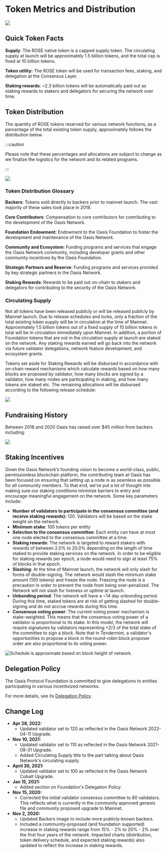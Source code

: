 # Token Metrics and Distribution

![](<images/Frame_18.png>)

## Quick Token Facts

**Supply**:  The ROSE native token is a capped supply token. The circulating supply at launch will be approximately 1.5 billion tokens, and the total cap is fixed at 10 billion tokens.

**Token utility:** The ROSE token will be used for transaction fees, staking, and delegation at the Consensus Layer.

**Staking rewards**: \~2.3 billion tokens will be automatically paid out as staking rewards to stakers and delegators for securing the network over time.

## Token Distribution

The quantity of ROSE tokens reserved for various network functions, as a percentage of the total existing token supply, approximately follows the distribution below.

:::caution

Please note that these percentages and allocations are subject to change as we finalize the logistics for the network and its related programs.

:::

![](<images/Token_Distribution.png>)

### Token Distribution Glossary

**Backers**: Tokens sold directly to backers prior to mainnet launch. The vast majority of these sales took place in 2018.

**Core Contributors**: Compensation to core contributors for contributing to the development of the Oasis Network.

**Foundation Endowment**: Endowment to the Oasis Foundation to foster the development and maintenance of the Oasis Network.

**Community and Ecosystem**: Funding programs and services that engage the Oasis Network community, including developer grants and other community incentives by the Oasis Foundation.

**Strategic Partners and Reserve**: Funding programs and services provided by key strategic partners in the Oasis Network.

**Staking Rewards**: Rewards to be paid out on-chain to stakers and delegators for contributing to the security of the Oasis Network.

### Circulating Supply

Not all tokens have been released publicly or will be released publicly by Mainnet launch. Due to release schedules and locks, only a fraction of the total existing token supply will be in circulation at the time of Mainnet. Approximately 1.5 billion tokens out of a fixed supply of 10 billion tokens in total will be in circulation immediately upon Mainnet. In addition, a portion of Foundation tokens that are not in the circulation supply at launch are staked on the network. Any staking rewards earned will go back into the network via future validator delegations, network feature development, and ecosystem grants.

Tokens set aside for Staking Rewards will be disbursed in accordance with on-chain reward mechanisms which calculate rewards based on how many blocks are proposed by validator, how many blocks are signed by a
validator, how many nodes are participating in staking, and how many tokens are staked etc.
The remaining allocations will be disbursed according to the following release schedule:

![](<images/10-Year_Token_Circulation_Schedule.png>)

## Fundraising History

Between 2018 and 2020 Oasis has raised over $45 million from backers including:

![](images/backers.png)

## Staking Incentives

Given the Oasis Network’s founding vision to become a world-class, public, permissionless blockchain platform, the contributing team at Oasis has been focused on ensuring that setting up a node is as seamless as possible for all community members. To that end, we’ve put a lot of thought into making sure our staking conditions minimize barriers to entry and encourage meaningful engagement on the network. Some key parameters include:

* **Number of validators to participate in the consensus committee (and receive staking rewards):** 120. Validators will be based on the stake weight on the network.
* **Minimum stake**: 100 tokens per entity
* **Selection to the consensus committee**: Each entity can have at most one node elected to the consensus committee at a time.
* **Staking rewards**: The network is targeted to reward stakers with rewards of between 2.0% to 20.0% depending on the length of time staked to provide staking services on the network.  In order to be eligible for staking rewards per epoch, a node would need to sign at least 75% of blocks in that epoch.
* **Slashing**: At the time of Mainnet launch, the network will only slash for forms of double-signing. The network would slash the minimum stake amount (100 tokens) and freeze the node. Freezing the node is a precaution in order to prevent the node from being over-penalized. The Network will not slash for liveness or uptime at launch.
* **Unbonding period**: The network will have a \~14 day unbonding period. During this time, staked tokens are at risk of getting slashed for double-signing and do not accrue rewards during this time.
* **Consensus voting power**: The current voting power mechanism is stake-weighted. This means that the consensus voting power of a validator is proportional to its stake. In this model, the network will require signatures by validators representing +2/3 of the total stake of the committee to sign a block. Note that in Tendermint, a validator's opportunities to propose a block in the round-robin block proposer order are also proportional to its voting power.

![Schedule is approximate based on block height of network.](<images/token_rewards.png>)

## Delegation Policy

The Oasis Protocol Foundation is committed to give delegations to entities participating in various incentivized networks.

For more details, see its [Delegation Policy](/general/foundation/delegation-policy).

## Change Log

* **Apr 28, 2022:**
  * Updated validator set to 120 as reflected in the Oasis Network 2022-04-11 Upgrade.
* **Nov 10, 2021:**
  * Updated validator set to 110 as reflected in the Oasis Network 2021-08-31 Upgrade.
  * Added Circulating Supply title to the part talking about Oasis Network's circulating supply.
* **April 30, 2021:**
  * Updated validator set to 100 as reflected in the Oasis Network Cobalt Upgrade.
* **Jan 15, 2021:**
  * Added section on Foundation's Delegation Policy.
* **Nov 15, 2020:**
  * Corrected the initial validator consensus committee to 80 validators. This reflects what is currently in the community approved genesis file and community proposed upgrade to Mainnet.
* **Nov 2, 2020:**
  * Updated Backers image to include more publicly-known backers.
  * Included a community-proposed (and foundation supported) increase in staking rewards range from 15% - 2% to 20% - 2% over the first four years of the network. Impacted charts (distribution, token delivery schedule, and expected staking rewards) also updated to reflect the increase in staking rewards.
